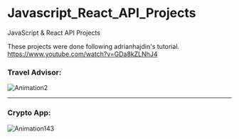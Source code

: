 # Javascript_React_API_Projects
JavaScript &amp; React API Projects

These projects were done following adrianhajdin's tutorial. https://www.youtube.com/watch?v=GDa8kZLNhJ4

### Travel Advisor:

![Animation2](https://user-images.githubusercontent.com/106253049/180281208-714f5487-ffab-437e-b20d-b05ec730ed76.gif)

---

### Crypto App:

![Animation143](https://user-images.githubusercontent.com/106253049/180975701-94e682b8-1a81-40f0-9415-bbf164c7881f.gif)
